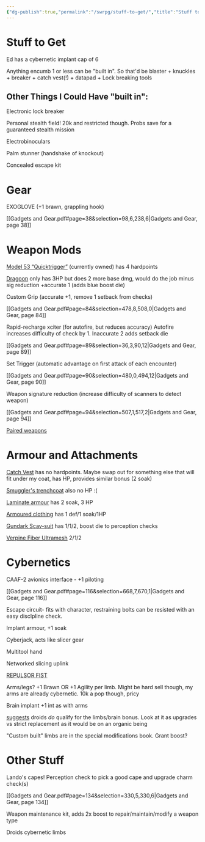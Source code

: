```yaml
---
{"dg-publish":true,"permalink":"/swrpg/stuff-to-get/","title":"Stuff to Get","noteIcon":""}
---
```



# Stuff to Get

Ed has a cybernetic implant cap of 6

Anything encumb 1 or less can be "built in". So that'd be blaster + knuckles + breaker + catch vest(!) + datapad + Lock breaking tools 

## Other Things I Could Have "built in":

Electronic lock breaker

Personal stealth field! 20k and restricted though. Probs save for a guaranteed stealth mission

Electrobinoculars

Palm stunner (handshake of knockout)

Concealed escape kit

# Gear

EXOGLOVE (+1 brawn, grappling hook)

[[Gadgets and Gear.pdf#page=38&selection=98,6,238,6|Gadgets and Gear, page 38]]

# Weapon Mods

[Model 53 “Quicktrigger”](https://star-wars-rpg-ffg.fandom.com/wiki/Merr-Sonn_Model_53_%22Quicktrigger%22_Blaster_Pistol) (currently owned) has 4 hardpoints

[Dragoon](https://theouterrim.co/weapons/9f9d0cbe-ed59-4ed5-b4ef-85a237fb4fd2/) only has 3HP but does 2 more base dmg, would do the job minus sig reduction +accurate 1 (adds blue boost die)

Custom Grip (accurate +1, remove 1 setback from checks)

[[Gadgets and Gear.pdf#page=84&selection=478,8,508,0|Gadgets and Gear, page 84]]

Rapid-recharge xciter (for autofire, but reduces accuracy) Autofire increases difficulty of check by 1. Inaccurate 2 adds setback die

[[Gadgets and Gear.pdf#page=89&selection=36,3,90,12|Gadgets and Gear, page 89]]

Set Trigger (automatic advantage on first attack of each encounter)

[[Gadgets and Gear.pdf#page=90&selection=480,0,494,12|Gadgets and Gear, page 90]]

Weapon signature reduction (increase difficulty of scanners to detect weapon)

[[Gadgets and Gear.pdf#page=94&selection=507,1,517,2|Gadgets and Gear, page 94]]

[Paired weapons](https://star-wars-rpg-ffg.fandom.com/wiki/Paired_Weapons)

# Armour and Attachments

[Catch Vest](https://star-wars-rpg-ffg.fandom.com/wiki/Catch_Vest?so=search) has no hardpoints. Maybe swap out for something else that will fit under my coat, has HP, provides similar bonus (2 soak)

[Smuggler's trenchcoat](https://star-wars-rpg-ffg.fandom.com/wiki/Smuggler's_Trenchcoat?so=search) also no HP :(

[Laminate armour](https://star-wars-rpg-ffg.fandom.com/wiki/Laminate_Armour?so=search) has 2 soak, 3 HP

[Armoured clothing](https://star-wars-rpg-ffg.fandom.com/wiki/Armoured_Clothing?so=search) has 1 def/1 soak/1HP

[Gundark Scav-suit](https://star-wars-rpg-ffg.fandom.com/wiki/%22Gundark%22_Scav-Suit) has 1/1/2, boost die to perception checks

[Verpine Fiber Ultramesh](https://star-wars-rpg-ffg.fandom.com/wiki/Verpine_Fiber_Ultramesh_Armour) 2/1/2

# Cybernetics

CAAF-2 avionics interface - +1 piloting

[[Gadgets and Gear.pdf#page=116&selection=668,7,670,1|Gadgets and Gear, page 116]]

Escape circuit- fits with character, restraining bolts can be resisted with an easy discIpline check. 

Implant armour, +1 soak

Cyberjack, acts like slicer gear

Multitool hand

Networked slicing uplink

[REPULSOR FIST](https://star-wars-rpg-ffg.fandom.com/wiki/Repulsor_Fist?so=search)

Arms/legs? +1 Brawn OR +1 Agility per limb. Might be hard sell though, my arms are already cybernetic. 10k a pop though, pricy

Brain implant +1 int as with arms

[suggests](https://reddit.com/r/swrpg/comments/6j3736/cybernetics_on_droids/) droids *do* qualify for the limbs/brain bonus. Look at it as upgrades vs strict replacement as it would be on an organic being

"Custom built" limbs are in the special modifications book. Grant boost?

# Other Stuff

Lando's capes! Perception check to pick a good cape and upgrade charm check(s)

[[Gadgets and Gear.pdf#page=134&selection=330,5,330,6|Gadgets and Gear, page 134]]

Weapon maintenance kit, adds 2x boost to repair/maintain/modify a weapon type

Droids cybernetic limbs
